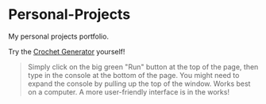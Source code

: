# Personal-Projects
My personal projects portfolio.

Try the [Crochet Generator](https://onlinegdb.com/A3S2Dti6c) yourself!
> Simply click on the big green "Run" button at the top of the page, then type in the console at the bottom of the page. You might need to expand the console by pulling up the top of the window. Works best on a computer.
> A more user-friendly interface is in the works!
